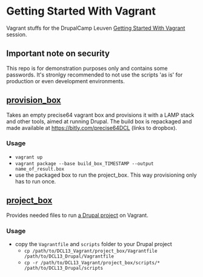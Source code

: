 # Getting Started With Vagrant

Vagrant stuffs for the DrupalCamp Leuven [Getting Started With Vagrant](http://leuven2013.drupalcamp.be/session/getting-started-vagrant) 
session.

## Important note on security

This repo is for demonstration purposes only and contains some passwords. 
It's stronlgy recommended to not use the scripts 'as is' for production or even development environments.

## [provision_box](https://github.com/sjugge/DCL13_Vagrant/tree/master/provision_box)

Takes an empty precise64 vagrant box and provisions it with a LAMP stack and other tools, aimed at running Drupal.
The build box is repackaged and made available at https://bitly.com/precise64DCL (links to dropbox).

### Usage

* `vagrant up`
* `vagrant package --base build_box_TIMESTAMP --output name_of_result.box`
* use the packaged box to run the project_box. This way provisioning only has to run once.

## [project_box](https://github.com/sjugge/DCL13_Vagrant/tree/master/project_box)
Provides needed files to run [a Drupal project](https://github.com/sjugge/DCL13_Drupal) on Vagrant.

### Usage

* copy the `Vagrantfile` and `scripts` folder to your Drupal project
  * `cp /path/to/DCL13_Vagrant/project_box/Vagrantfile /path/to/DCL13_Drupal/Vagrantfile`
  * `cp -r /path/to/DCL13_Vagrant/project_box/scripts/* /path/to/DCL13_Drupal/scripts`

